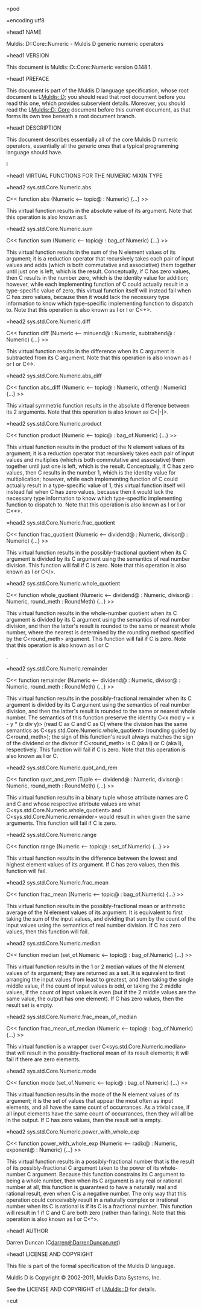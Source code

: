 =pod

=encoding utf8

=head1 NAME

Muldis::D::Core::Numeric - Muldis D generic numeric operators

=head1 VERSION

This document is Muldis::D::Core::Numeric version 0.148.1.

=head1 PREFACE

This document is part of the Muldis D language specification, whose root
document is L<Muldis::D>; you should read that root document before
you read this one, which provides subservient details.  Moreover, you
should read the L<Muldis::D::Core> document before this current
document, as that forms its own tree beneath a root document branch.

=head1 DESCRIPTION

This document describes essentially all of the core Muldis D
numeric operators, essentially all the generic ones that a
typical programming language should have.

I<This documentation is pending.>

=head1 VIRTUAL FUNCTIONS FOR THE NUMERIC MIXIN TYPE

=head2 sys.std.Core.Numeric.abs

C<< function abs (Numeric <-- topic@ : Numeric) {...} >>

This virtual function results in the absolute value of its argument.  Note
that this operation is also known as I<modulus>.

=head2 sys.std.Core.Numeric.sum

C<< function sum (Numeric <-- topic@ : bag_of.Numeric) {...} >>

This virtual function results in the sum of the N element values of its
argument; it is a reduction operator that recursively takes each pair of
input values and adds (which is both commutative and associative) them
together until just one is left, which is the result.  Conceptually, if
C<topic> has zero values, then C<sum> results in the number zero, which is
the identity value for addition; however, while each implementing function
of C<sum> could actually result in a type-specific value of zero, this
virtual function itself will instead fail when C<topic> has zero values,
because then it would lack the necessary type information to know which
type-specific implementing function to dispatch to.  Note that this
operation is also known as I<addition> or I<plus> or C<+>.

=head2 sys.std.Core.Numeric.diff

C<< function diff (Numeric <-- minuend@ : Numeric,
subtrahend@ : Numeric) {...} >>

This virtual function results in the difference when its C<subtrahend>
argument is subtracted from its C<minuend> argument.  Note that this
operation is also known as I<subtraction> or I<minus> or C<->.

=head2 sys.std.Core.Numeric.abs_diff

C<< function abs_diff (Numeric <-- topic@ : Numeric,
other@ : Numeric) {...} >>

This virtual symmetric function results in the absolute difference between
its 2 arguments.  Note that this operation is also known as C<|-|>.

=head2 sys.std.Core.Numeric.product

C<< function product (Numeric <-- topic@ : bag_of.Numeric) {...} >>

This virtual function results in the product of the N element values of its
argument; it is a reduction operator that recursively takes each pair of
input values and multiplies (which is both commutative and associative)
them together until just one is left, which is the result.  Conceptually,
if C<topic> has zero values, then C<product> results in the number 1, which
is the identity value for multiplication; however, while each implementing
function of C<product> could actually result in a type-specific value of 1,
this virtual function itself will instead fail when C<topic> has zero
values, because then it would lack the necessary type information to know
which type-specific implementing function to dispatch to.  Note that this
operation is also known as I<multiply> or I<times> or C<*>.

=head2 sys.std.Core.Numeric.frac_quotient

C<< function frac_quotient (Numeric <--
dividend@ : Numeric, divisor@ : Numeric) {...} >>

This virtual function results in the possibly-fractional quotient when its
C<dividend> argument is divided by its C<divisor> argument using the
semantics of real number division.  This function will fail if C<divisor>
is zero.  Note that this operation is also known as I<divide> or C</>.

=head2 sys.std.Core.Numeric.whole_quotient

C<< function whole_quotient (Numeric <--
dividend@ : Numeric, divisor@ : Numeric, round_meth : RoundMeth) {...} >>

This virtual function results in the whole-number quotient when its
C<dividend> argument is divided by its C<divisor> argument using the
semantics of real number division, and then the latter's result is rounded
to the same or nearest whole number, where the nearest is determined by the
rounding method specified by the C<round_meth> argument.  This function
will fail if C<divisor> is zero.  Note that this operation is also known as
I<divide> or C<div>.

=head2 sys.std.Core.Numeric.remainder

C<< function remainder (Numeric <--
dividend@ : Numeric, divisor@ : Numeric, round_meth : RoundMeth) {...} >>

This virtual function results in the possibly-fractional remainder when its
C<dividend> argument is divided by its C<divisor> argument using the
semantics of real number division, and then the latter's result is rounded
to the same or nearest whole number.  The semantics of this function
preserve the identity C<x mod y = x - y * (x div y)> (read C<x> as
C<dividend> and C<y> as C<divisor>) where the division has the same
semantics as C<sys.std.Core.Numeric.whole_quotient> (rounding guided by
C<round_meth>); the sign of this function's result always matches the sign
of the dividend or the divisor if C<round_meth> is C<ToZero> (aka
I<truncate>) or C<Down> (aka I<floor>), respectively.  This function will
fail if C<divisor> is zero.  Note that this operation is also known as
I<modulo> or C<mod>.

=head2 sys.std.Core.Numeric.quot_and_rem

C<< function quot_and_rem (Tuple <--
dividend@ : Numeric, divisor@ : Numeric, round_meth : RoundMeth) {...} >>

This virtual function results in a binary tuple whose attribute names are
C<quotient> and C<remainder> and whose respective attribute values are what
C<sys.std.Core.Numeric.whole_quotient> and
C<sys.std.Core.Numeric.remainder> would result in when given the same
arguments.  This function will fail if C<divisor> is zero.

=head2 sys.std.Core.Numeric.range

C<< function range (Numeric <-- topic@ : set_of.Numeric) {...} >>

This virtual function results in the difference between the lowest and
highest element values of its argument.  If C<topic> has zero values, then
this function will fail.

=head2 sys.std.Core.Numeric.frac_mean

C<< function frac_mean (Numeric <-- topic@ : bag_of.Numeric) {...} >>

This virtual function results in the possibly-fractional mean or arithmetic
average of the N element values of its argument.  It is equivalent to first
taking the sum of the input values, and dividing that sum by the count of
the input values using the semantics of real number division.  If C<topic>
has zero values, then this function will fail.

=head2 sys.std.Core.Numeric.median

C<< function median (set_of.Numeric <-- topic@ : bag_of.Numeric) {...} >>

This virtual function results in the 1 or 2 median values of the N element
values of its argument; they are returned as a set.  It is equivalent to
first arranging the input values from least to greatest, and then taking
the single middle value, if the count of input values is odd, or taking the
2 middle values, if the count of input values is even (but if the 2 middle
values are the same value, the output has one element).  If C<topic> has
zero values, then the result set is empty.

=head2 sys.std.Core.Numeric.frac_mean_of_median

C<< function frac_mean_of_median (Numeric <--
topic@ : bag_of.Numeric) {...} >>

This virtual function is a wrapper over C<sys.std.Core.Numeric.median> that
will result in the possibly-fractional mean of its result elements; it will
fail if there are zero elements.

=head2 sys.std.Core.Numeric.mode

C<< function mode (set_of.Numeric <-- topic@ : bag_of.Numeric) {...} >>

This virtual function results in the mode of the N element values of its
argument; it is the set of values that appear the most often as input
elements, and all have the same count of occurrances.  As a trivial case,
if all input elements have the same count of occurrances, then they will
all be in the output.  If C<topic> has zero values, then the result set is
empty.

=head2 sys.std.Core.Numeric.power_with_whole_exp

C<< function power_with_whole_exp (Numeric <--
radix@ : Numeric, exponent@ : Numeric) {...} >>

This virtual function results in a possibly-fractional number that is the
result of its possibly-fractional C<radix> argument taken to the power of
its whole-number C<exponent> argument.  Because this function constrains
its C<exponent> argument to being a whole number, then when its C<radix>
argument is any real or rational number at all, this function is guaranteed
to have a naturally real and rational result, even when C<radix> is a
negative number.  The only way that this operation could conceivably result
in a naturally complex or irrational number when its C<radix> is rational
is if its C<exponent> is a fractional number.  This function will result in
1 if C<radix> and C<exponent> are both zero (rather than failing).  Note
that this operation is also known as I<exponentiation> or C<^>.

=head1 AUTHOR

Darren Duncan (C<darren@DarrenDuncan.net>)

=head1 LICENSE AND COPYRIGHT

This file is part of the formal specification of the Muldis D language.

Muldis D is Copyright © 2002-2011, Muldis Data Systems, Inc.

See the LICENSE AND COPYRIGHT of L<Muldis::D> for details.

=cut

